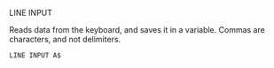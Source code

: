 LINE INPUT

Reads data from the keyboard, and saves it in a variable.  Commas are characters, and not delimiters.

```ecb2
LINE INPUT A$
```
